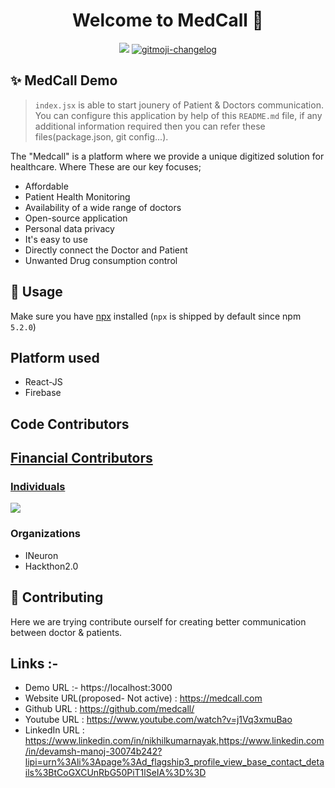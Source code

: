<h1 align="center">Welcome to MedCall 👋</h1>
<p align="center">
  <img src="https://img.shields.io/npm/v/readme-md-generator.svg?orange=blue" />
  <a href="https://github.com/frinyvonnick/gitmoji-changelog">
    <img src="https://img.shields.io/badge/changelog-gitmoji-brightgreen.svg" alt="gitmoji-changelog">
  </a>
</p>

## ✨ MedCall Demo

>`index.jsx` is able to start jounery of Patient & Doctors communication.
You can configure this application by help of this `README.md` file, if any additional information required then you can refer these files(package.json, git config...).

The "Medcall" is a platform where we provide a unique digitized solution for healthcare.
Where These are our key focuses;
- Affordable
- Patient Health Monitoring
- Availability of a wide range of doctors
- Open-source application
- Personal data privacy 
- It's easy to use  
- Directly connect the Doctor and Patient 
- Unwanted Drug consumption control


## 🚀 Usage

Make sure you have [npx](https://www.npmjs.com/package/npx) installed (`npx` is shipped by default since npm `5.2.0`)

## Platform used
- React-JS
- Firebase

## Code Contributors
<a href="https://github.com/orgs/medcall/people"> <a href="https://github.com/nikhilkumarnayak"> <a href="https://github.com/itsnoa04"> <a href="https://github.com/Jaydevshoo">

## Financial Contributors

### Individuals

<a href="https://opencollective.com/readme-md-generator"><img src="https://opencollective.com/readme-md-generator/individuals.svg?width=890"></a>

### Organizations
- INeuron 
- Hackthon2.0

## 🤝 Contributing
Here we are trying contribute ourself for creating better communication between doctor & patients.

## Links :- 
- Demo URL :- https://localhost:3000
- Website URL(proposed- Not active) : https://medcall.com	
- Github URL : https://github.com/medcall/
- Youtube URL : https://www.youtube.com/watch?v=j1Vq3xmuBao
- LinkedIn URL : https://www.linkedin.com/in/nikhilkumarnayak,https://www.linkedin.com/in/devamsh-manoj-30074b242?lipi=urn%3Ali%3Apage%3Ad_flagship3_profile_view_base_contact_details%3BtCoGXCUnRbG50PiT1lSeIA%3D%3D																																															

